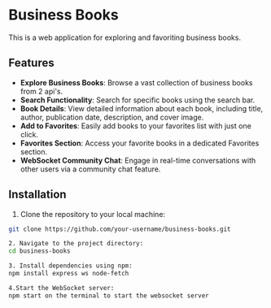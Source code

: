 # Business Books

This is a web application for exploring and favoriting business books.

## Features

- **Explore Business Books**: Browse a vast collection of business books from 2 api's.
- **Search Functionality**: Search for specific books using the search bar.
- **Book Details**: View detailed information about each book, including title, author, publication date, description, and cover image.
- **Add to Favorites**: Easily add books to your favorites list with just one click.
- **Favorites Section**: Access your favorite books in a dedicated Favorites section.
- **WebSocket Community Chat**: Engage in real-time conversations with other users via a community chat feature.

## Installation

1. Clone the repository to your local machine:
```bash
git clone https://github.com/your-username/business-books.git

2. Navigate to the project directory:
cd business-books

3. Install dependencies using npm:
npm install express ws node-fetch

4.Start the WebSocket server:
npm start on the terminal to start the websocket server
